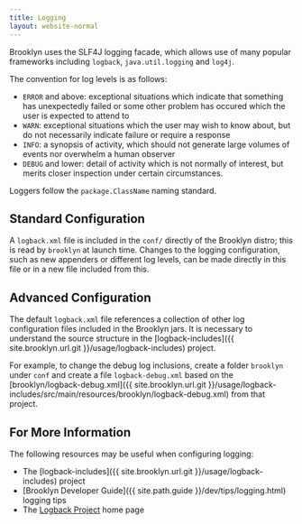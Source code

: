```yaml
---
title: Logging
layout: website-normal
---
```



Brooklyn uses the SLF4J logging facade, which allows use of many popular frameworks including `logback`, 
`java.util.logging` and `log4j`.

The convention for log levels is as follows:

* `ERROR` and above:  exceptional situations which indicate that something has unexpectedly failed or some other problem has occured which the user is expected to attend to
* `WARN`:  exceptional situations which the user may wish to know about, but do not necessarily indicate failure or require a response
* `INFO`:  a synopsis of activity, which should not generate large volumes of events nor overwhelm a human observer
* `DEBUG` and lower:  detail of activity which is not normally of interest, but merits closer inspection under certain circumstances.

Loggers follow the ``package.ClassName`` naming standard.  


## Standard Configuration

A `logback.xml` file is included in the `conf/` directly of the Brooklyn distro; this is read by `brooklyn` at launch time.  Changes to the logging configuration, such as new appenders or different log levels, can be made directly in this file or in a new file included from this.


## Advanced Configuration

The default `logback.xml` file references a collection of other log configuration files included in the Brooklyn jars. It is necessary to understand the source structure in the [logback-includes]({{ site.brooklyn.url.git }}/usage/logback-includes) project.

For example, to change the debug log inclusions, create a folder `brooklyn` under `conf` and create a file `logback-debug.xml` based on the [brooklyn/logback-debug.xml]({{ site.brooklyn.url.git }}/usage/logback-includes/src/main/resources/brooklyn/logback-debug.xml) from that project.


## For More Information

The following resources may be useful when configuring logging:

* The [logback-includes]({{ site.brooklyn.url.git }}/usage/logback-includes) project
* [Brooklyn Developer Guide]({{ site.path.guide }}/dev/tips/logging.html) logging tips
* The [Logback Project](http://logback.qos.ch/) home page
